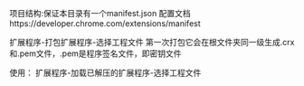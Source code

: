项目结构:保证本目录有一个manifest.json
配置文档https://developer.chrome.com/extensions/manifest

扩展程序-打包扩展程序-选择工程文件
第一次打包它会在根文件夹同一级生成.crx和.pem文件，.pem是程序签名文件，即密钥文件

使用：
扩展程序-加载已解压的扩展程序-选择工程文件